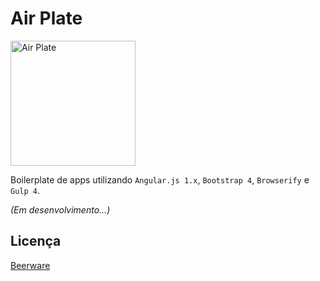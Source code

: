 # Air Plate

 <img src="https://cdn.rawgit.com/airroom/air-plate/master/app/images/air-plate.svg" alt="Air Plate" width="200" />

Boilerplate de apps utilizando `Angular.js 1.x`, `Bootstrap 4`, `Browserify` e `Gulp 4`.

*(Em desenvolvimento...)*

## Licença

[Beerware](LICENSE)

